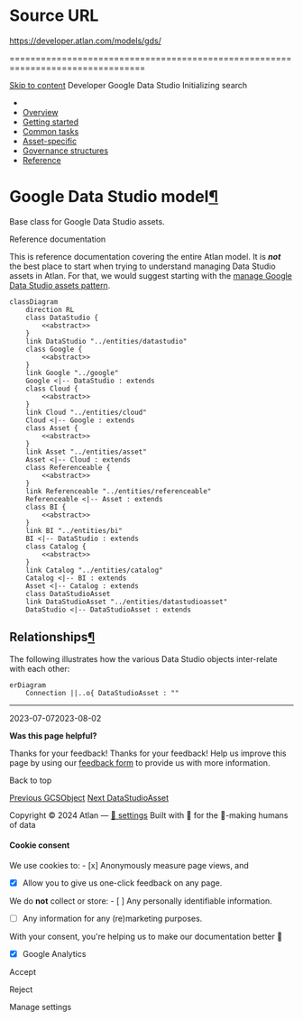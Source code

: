 # Source URL
https://developer.atlan.com/models/gds/

================================================================================

<!--
canonical: https://developer.atlan.com/models/gds/
meta-content-security-policy: object-src 'none'; base-uri 'self'; manifest-src 'self'; media-src 'self';
meta-description: Dear Developers
meta-generator: mkdocs-1.6.1, mkdocs-material-9.6.14
meta-og-description: Dear Developers
meta-og-image: https://developer.atlan.com/assets/images/social/models/gds/index.png
meta-og-image-height: 630
meta-og-image-type: image/png
meta-og-image-width: 1200
meta-og-title: Google Data Studio - Developer
meta-og-type: website
meta-og-url: https://developer.atlan.com/models/gds/
meta-twitter:card: summary_large_image
meta-twitter:description: Dear Developers
meta-twitter:image: https://developer.atlan.com/assets/images/social/models/gds/index.png
meta-twitter:title: Google Data Studio - Developer
meta-viewport: width=device-width,initial-scale=1
title: Google Data Studio - Developer
-->

[Skip to content](#google-data-studio-model) Developer Google Data Studio Initializing search 

* 
* [Overview](../..)
* [Getting started](../../getting-started/)
* [Common tasks](../../snippets/)
* [Asset\-specific](../../patterns/)
* [Governance structures](../../governance/)
* [Reference](../../reference/)

Google Data Studio model[¶](#google-data-studio-model "Permanent link")
=======================================================================

Base class for Google Data Studio assets.

Reference documentation

This is reference documentation covering the entire Atlan model. It is ***not*** the best place to start when trying to understand managing Data Studio assets in Atlan. For that, we would suggest starting with the [manage Google Data Studio assets pattern](../../patterns/create/gds/).

```
classDiagram
    direction RL
    class DataStudio {
        <<abstract>>
    }
    link DataStudio "../entities/datastudio"
    class Google {
        <<abstract>>
    }
    link Google "../google"
    Google <|-- DataStudio : extends
    class Cloud {
        <<abstract>>
    }
    link Cloud "../entities/cloud"
    Cloud <|-- Google : extends
    class Asset {
        <<abstract>>
    }
    link Asset "../entities/asset"
    Asset <|-- Cloud : extends
    class Referenceable {
        <<abstract>>
    }
    link Referenceable "../entities/referenceable"
    Referenceable <|-- Asset : extends
    class BI {
        <<abstract>>
    }
    link BI "../entities/bi"
    BI <|-- DataStudio : extends
    class Catalog {
        <<abstract>>
    }
    link Catalog "../entities/catalog"
    Catalog <|-- BI : extends
    Asset <|-- Catalog : extends
    class DataStudioAsset
    link DataStudioAsset "../entities/datastudioasset"
    DataStudio <|-- DataStudioAsset : extends
```

Relationships[¶](#relationships "Permanent link")
-------------------------------------------------

The following illustrates how the various Data Studio objects inter\-relate with each other:

```
erDiagram
    Connection ||..o{ DataStudioAsset : ""
```

---

2023\-07\-072023\-08\-02

**Was this page helpful?**

Thanks for your feedback! Thanks for your feedback! Help us improve this page by using our [feedback form](https://docs.google.com/forms/d/e/1FAIpQLScfoq7vqEn8S4QvN0ehPp0MRy6WYK5x-okJDqD69lHgoPPWtg/viewform?usp=pp_url&entry.1800719315=/models/gds/) to provide us with more information. 

Back to top

[Previous GCSObject](../entities/gcsobject/) [Next DataStudioAsset](../entities/datastudioasset/) 

Copyright © 2024 Atlan — [🍪 settings](#__consent) 
Built with 💙 for the 🤖\-making humans of data 

#### Cookie consent

We use cookies to: - [x] Anonymously measure page views, and
- [x] Allow you to give us one\-click feedback on any page.

 We do **not** collect or store: - [ ] Any personally identifiable information.
- [ ] Any information for any (re)marketing purposes.

 With your consent, you're helping us to make our documentation better 💙

- [x] Google Analytics

Accept

Reject

Manage settings

